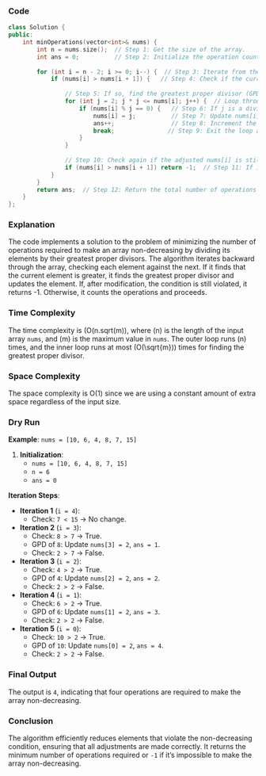 ### Code
```cpp
class Solution {
public:
    int minOperations(vector<int>& nums) {
        int n = nums.size();  // Step 1: Get the size of the array.
        int ans = 0;          // Step 2: Initialize the operation count to 0.
        
        for (int i = n - 2; i >= 0; i--) {  // Step 3: Iterate from the second last element to the first.
            if (nums[i] > nums[i + 1]) {   // Step 4: Check if the current element is greater than the next.
                
                // Step 5: If so, find the greatest proper divisor (GPD).
                for (int j = 2; j * j <= nums[i]; j++) {  // Loop through possible divisors.
                    if (nums[i] % j == 0) {   // Step 6: If j is a divisor of nums[i].
                        nums[i] = j;          // Step 7: Update nums[i] to its GPD.
                        ans++;                // Step 8: Increment the operation count.
                        break;               // Step 9: Exit the loop after the first GPD is found.
                    }
                }
                
                // Step 10: Check again if the adjusted nums[i] is still greater than nums[i + 1].
                if (nums[i] > nums[i + 1]) return -1;  // Step 11: If it is, return -1 (impossible case).
            }
        }
        return ans;  // Step 12: Return the total number of operations performed.
    }
};
```

### Explanation
The code implements a solution to the problem of minimizing the number of operations required to make an array non-decreasing by dividing its elements by their greatest proper divisors. The algorithm iterates backward through the array, checking each element against the next. If it finds that the current element is greater, it finds the greatest proper divisor and updates the element. If, after modification, the condition is still violated, it returns -1. Otherwise, it counts the operations and proceeds.

### Time Complexity
The time complexity is \(O(n.sqrt(m)), where \(n\) is the length of the input array `nums`, and \(m\) is the maximum value in `nums`. The outer loop runs \(n\) times, and the inner loop runs at most \(O(\sqrt{m})\) times for finding the greatest proper divisor.

### Space Complexity
The space complexity is O(1) since we are using a constant amount of extra space regardless of the input size.

### Dry Run
**Example**: `nums = [10, 6, 4, 8, 7, 15]`

1. **Initialization**:
   - `nums = [10, 6, 4, 8, 7, 15]`
   - `n = 6`
   - `ans = 0`

**Iteration Steps**:
- **Iteration 1** (`i = 4`):
  - Check: `7 < 15` → No change.
- **Iteration 2** (`i = 3`):
  - Check: `8 > 7` → True.
  - GPD of `8`: Update `nums[3] = 2`, `ans = 1`.
  - Check: `2 > 7` → False.
- **Iteration 3** (`i = 2`):
  - Check: `4 > 2` → True.
  - GPD of `4`: Update `nums[2] = 2`, `ans = 2`.
  - Check: `2 > 2` → False.
- **Iteration 4** (`i = 1`):
  - Check: `6 > 2` → True.
  - GPD of `6`: Update `nums[1] = 2`, `ans = 3`.
  - Check: `2 > 2` → False.
- **Iteration 5** (`i = 0`):
  - Check: `10 > 2` → True.
  - GPD of `10`: Update `nums[0] = 2`, `ans = 4`.
  - Check: `2 > 2` → False.

### Final Output
The output is `4`, indicating that four operations are required to make the array non-decreasing.

### Conclusion
The algorithm efficiently reduces elements that violate the non-decreasing condition, ensuring that all adjustments are made correctly. It returns the minimum number of operations required or `-1` if it’s impossible to make the array non-decreasing.
